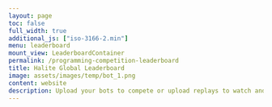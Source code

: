 ```yaml
---
layout: page
toc: false
full_width: true
additional_js: ["iso-3166-2.min"]
menu: leaderboard
mount_view: LeaderboardContainer
permalink: /programming-competition-leaderboard
title: Halite Global Leaderboard
image: assets/images/temp/bot_1.png
content: website
description: Upload your bots to compete or upload replays to watch and analyze games.
---
```


<div id="leaderboard-container">
  
</div>
